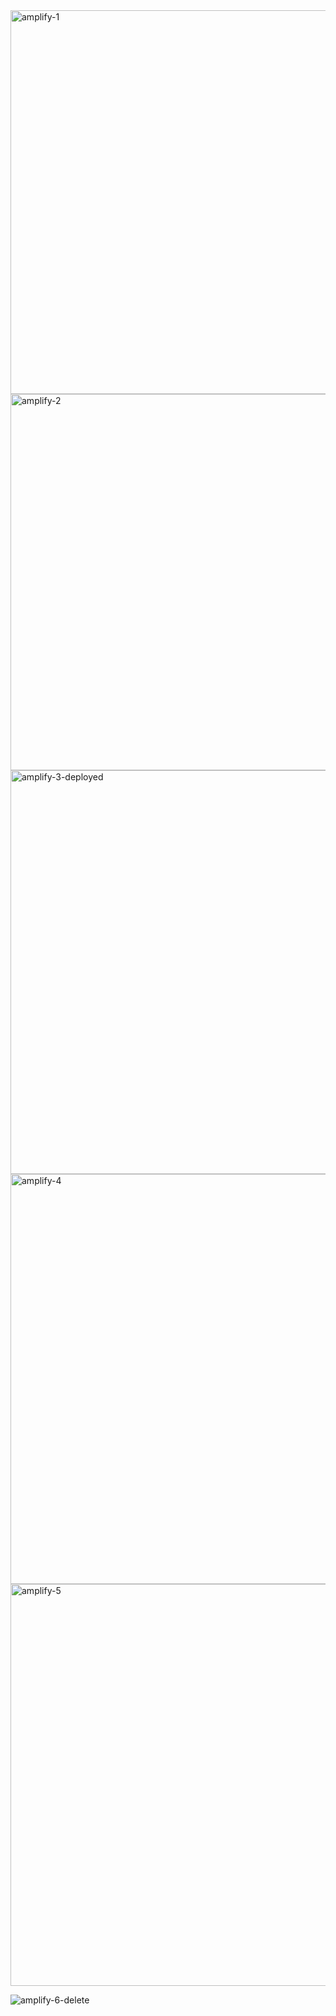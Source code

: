 <img width="614" alt="amplify-1" src="https://github.com/user-attachments/assets/34a38114-6cd6-4c97-9350-0b3f9c03017a">

<img width="602" alt="amplify-2" src="https://github.com/user-attachments/assets/a9d9fe8c-fd91-4700-a78a-6f250de71de1">

<img width="646" alt="amplify-3-deployed" src="https://github.com/user-attachments/assets/16a90d90-c1af-4c30-8306-91324895b74c">

<img width="656" alt="amplify-4" src="https://github.com/user-attachments/assets/1b30ab36-9285-4c15-a590-ba65807745cf">

<img width="643" alt="amplify-5" src="https://github.com/user-attachments/assets/489857d0-19d5-453b-9749-a457e47869cc">

![amplify-6-delete](https://github.com/user-attachments/assets/3d8acad7-2b45-42a9-83a6-c4dced8e2bca)
